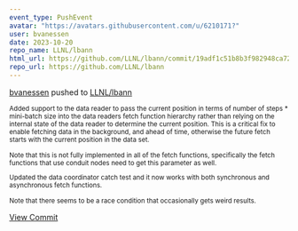 ```yaml
---
event_type: PushEvent
avatar: "https://avatars.githubusercontent.com/u/6210171?"
user: bvanessen
date: 2023-10-20
repo_name: LLNL/lbann
html_url: https://github.com/LLNL/lbann/commit/19adf1c51b8b3f982948ca72fdd25e1b935f2f87
repo_url: https://github.com/LLNL/lbann
---
```


<a href='https://github.com/bvanessen' target='_blank'>bvanessen</a> pushed to <a href='https://github.com/LLNL/lbann' target='_blank'>LLNL/lbann</a>

<small>Added support to the data reader to pass the current position in terms
of number of steps * mini-batch size into the data readers fetch
function hierarchy rather than relying on the internal state of the
data reader to determine the current position.  This is a critical fix
to enable fetching data in the background, and ahead of time,
otherwise the future fetch starts with the current position in the
data set.

Note that this is not fully implemented in all of the fetch functions,
specifically the fetch functions that use conduit nodes need to get
this parameter as well.

Updated the data coordinator catch test and it now works with both
synchronous and asynchronous fetch functions.

Note that there seems to be a race condition that occasionally gets
weird results.</small>

<a href='https://github.com/LLNL/lbann/commit/19adf1c51b8b3f982948ca72fdd25e1b935f2f87' target='_blank'>View Commit</a>